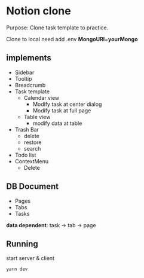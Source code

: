 # Notion clone

Purpose: Clone task template to practice.

Clone to local need add .env **MongoURI**=**yourMongo**

## implements

- Sidebar
- Tooltip
- Breadcrumb
- Task template
  - Calendar view
    - Modify task at center dialog
    - Modify task at full page
  - Table view
    - modify data at table
- Trash Bar
  - delete
  - restore
  - search
- Todo list
- ContextMenu
  - Delete

## DB Document

- Pages
- Tabs
- Tasks

**data dependent**: task -> tab -> page

## Running

start server & client

    yarn dev
